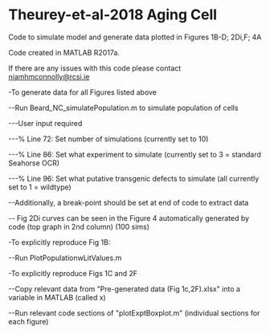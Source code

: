 # Theurey-et-al-2018 Aging Cell
Code to simulate model and generate data plotted in Figures 1B-D; 2Di,F; 4A


Code created in MATLAB R2017a. 

If there are any issues with this code please contact niamhmconnolly@rcsi.ie


-To generate data for all Figures listed above

--Run Beard_NC_simulatePopulation.m to simulate population of cells

---User input required

---% Line 72: Set number of simulations (currently set to 10)

---% Line 86: Set what experiment to simulate (currently set to 3 = standard Seahorse OCR)

---% Line 96: Set what putative transgenic defects to simulate (all currently set to 1 = wildtype)

--Additionally, a break-point should be set at end of code to extract data

-- Fig 2Di curves can be seen in the Figure 4 automatically generated by code (top graph in 2nd column) (100 sims)


-To explicitly reproduce Fig 1B:

--Run PlotPopulationwLitValues.m


-To explicitly reproduce Figs 1C and 2F

--Copy relevant data from "Pre-generated data (Fig 1c,2F).xlsx" into a variable in MATLAB (called x)

--Run relevant code sections of "plotExptBoxplot.m" (individual sections for each figure)

